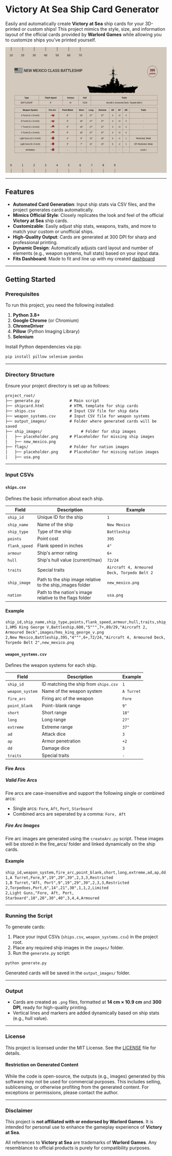 # Victory At Sea Ship Card Generator

Easily and automatically create **Victory at Sea** ship cards for your 3D-printed or custom ships! This project mimics the style, size, and information layout of the official cards provided by **Warlord Games** while allowing you to customize ships you’ve printed yourself.

![Project Demo Screenshot](./output_images/New_Mexico.png) <!-- Replace with an actual screenshot -->

---

## Features

- **Automated Card Generation**: Input ship stats via CSV files, and the project generates cards automatically.
- **Mimics Official Style**: Closely replicates the look and feel of the official **Victory at Sea** ship cards.
- **Customizable**: Easily adjust ship stats, weapons, traits, and more to match your custom or unofficial ships.
- **High-Quality Output**: Cards are generated at 300 DPI for sharp and professional printing.
- **Dynamic Design**: Automatically adjusts card layout and number of elements (e.g., weapon systems, hull stats) based on your input data.
- **Fits Dashboard**: Made to fit and line up with my created [dashboard](https://cults3d.com/en/creations/victory-at-sea-dashboard-accessories)

---

## Getting Started

### Prerequisites

To run this project, you need the following installed:

1. **Python 3.8+**
2. **Google Chrome** (or Chromium)
3. **ChromeDriver**
4. **Pillow** (Python Imaging Library)
5. **Selenium**

Install Python dependencies via pip:

```bash
pip install pillow selenium pandas
```

---

### Directory Structure

Ensure your project directory is set up as follows:

```
project_root/
├── generate.py             # Main script
├── shipcard.html           # HTML template for ship cards
├── ships.csv               # Input CSV file for ship data
├── weapon_systems.csv      # Input CSV file for weapon systems
├── output_images/          # Folder where generated cards will be saved
├── ship_images/                 # Folder for ship images
│   ├── placeholder.png     # Placeholder for missing ship images
│   ├── new_mexico.png
├── flags/                  # Folder for nation images
│   ├── placeholder.png     # Placeholder for missing nation images
│   ├── usa.png
```

---

### Input CSVs

#### `ships.csv`

Defines the basic information about each ship.


| Field          | Description                                        | Example                   |
|----------------|----------------------------------------------------|---------------------------|
| `ship_id`      | Unique ID for the ship                             | `1`                       |
| `ship_name`    | Name of the ship                                   | `New Mexico`       |
| `ship_type`    | Type of the ship                                   | `Battleship`              |
| `points`       | Point cost                                         | `395`                     |
| `flank_speed`  | Flank speed in inches                              | `4"`                      |
| `armour`       | Ship's armor rating                                | `6+`                      |
| `hull`         | Ship's hull value (current/max)                    | `72/24`                   |
| `traits`       | Special traits                                     | `Aircraft 4, Armoured Deck, Torpedo Belt 2` |
| `ship_image`   | Path to the ship image relative to the ship_images folder | `new_mexico.png` |
| `nation`       | Path to the nation's image relative to the flags folder | `usa.png`

#### Example

```
ship_id,ship_name,ship_type,points,flank_speed,armour,hull,traits,ship_image
1,HMS King George V,Battleship,600,"5""",7+,89/29,"Aircraft 2, Armoured Deck",images/hms_king_george_v.png
2,New Mexico,Battleship,395,"4""",6+,72/24,"Aircraft 4, Armoured Deck, Torpedo Belt 2",new_mexico.png
```

#### `weapon_systems.csv`

Defines the weapon systems for each ship.


| Field           | Description                                      | Example       |
|-----------------|--------------------------------------------------|---------------|
| `ship_id`       | ID matching the ship from `ships.csv`            | `1`           |
| `weapon_system` | Name of the weapon system                        | `A Turret`    |
| `fire_arc`      | Firing arc of the weapon                         | `Fore`       |
| `point_blank`   | Point-blank range                                | `9"`          |
| `short`         | Short range                                      | `18"`         |
| `long`          | Long range                                       | `27"`         |
| `extreme`       | Extreme range                                    | `37"`         |
| `ad`            | Attack dice                                      | `3`           |
| `ap`            | Armor penetration                                | `+2`           |
| `dd`            | Damage dice                                      | `3`           |
| `traits`        | Special traits                                   | `-`  |

#### Fire Arcs
##### Valid Fire Arcs
Fire arcs are case-insensitive and support the following single or combined arcs:

- Single arcs: `Fore`, `Aft`, `Port`, `Starboard`
- Combined arcs are seperated by a comma: `Fore, Aft`

##### Fire Arc Images
Fire arc images are generated using the `createArc.py` script. These images will be stored in the fire_arcs/ folder and linked dynamically on the ship cards.

#### Example

```
ship_id,weapon_system,fire_arc,point_blank,short,long,extreme,ad,ap,dd,traits
1,A Turret,Fore,9",19",29",39",2,3,3,Restricted
1,B Turret,"Aft, Port",9",19",29",39",2,3,3,Restricted
2,Torpedoes,Port,6",14",21",30",1,1,2,Limited
2,Light Guns,"Fore, Aft, Port, Starboard",10",20",30",40",3,4,4,Armoured
```

---

### Running the Script

To generate cards:

1. Place your input CSVs (`ships.csv`, `weapon_systems.csv`) in the project root.
2. Place any required ship images in the `images/` folder.
3. Run the `generate.py` script:

```bash
python generate.py
```

Generated cards will be saved in the `output_images/` folder.

---

### Output

- Cards are created as `.png` files, formatted at **14 cm × 10.9 cm** and **300 DPI**, ready for high-quality printing.
- Vertical lines and markers are added dynamically based on ship stats (e.g., hull value).

---

### License

This project is licensed under the MIT License. See the [LICENSE](./LICENSE) file for details.

#### Restriction on Generated Content

While the code is open-source, the outputs (e.g., images) generated by this software may not be used for commercial purposes. This includes selling, sublicensing, or otherwise profiting from the generated content. For exceptions or permissions, please contact the author.

---

### Disclaimer

This project is **not affiliated with or endorsed by Warlord Games**. It is intended for personal use to enhance the gameplay experience of **Victory at Sea**.

All references to **Victory at Sea** are trademarks of **Warlord Games**. Any resemblance to official products is purely for compatibility purposes.
